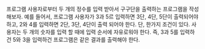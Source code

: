 프로그램 사용자로부터 두 개의 정수를 입력 받아서 구구단을 출력하는
프로그램을 작성해보자. 예를 들어서, 프로그램 사용자가 3과 5르 입력하면
3단, 4단, 5단이 출력되어야 하고, 2와 4를 입력하면 2단, 3단, 4단이 출력
되어야 한다.
단, 한가지 조건이 있다. 사용자는 두 개의 숫자를 입력 할 때에
입력 순서에 자유로워야 한다. 즉, 3과 5를 입력하건 5와 3을 입력하건
프로그램은 같은 결과를 출력해야 한다.

